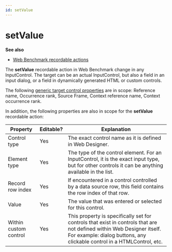 ```yaml
---
id: setValue
---
```


# setValue

**See also**

- [Web Benchmark recordable actions](/docs/Web%20and%20app%20UIs/Web%20Benchmark%20recordable%20actions)

The **setValue** recordable action in Web Benchmark change in any InputControl. The target can be an actual InputControl, but also a field in an input dialog, or a field in dynamically generated HTML or custom controls.

The following [generic target control properties](/docs/Web%20and%20app%20UIs/Testing%20your%20web%20application%20with%20USoft%20Web%20Benchmark/Web%20Benchmark%20test%20editing%20Identifying%20target%20controls%20and%20their%20properties.md) are in scope: Reference name, Occurrence rank, Source Frame, Context reference name, Context occurrence rank.

In addition, the following properties are also in scope for the **setValue** recordable action:

|**Property**|**Editable?**|**Explanation**|
|--------|--------|--------|
|Control type|Yes     |The exact control name as it is defined in Web Designer.|
|Element type|Yes     |The type of the control element. For an InputControl, it is the exact input type, but for other controls it can be anything available in the list.|
|Record row index|Yes     |If encountered in a control controlled by a data source row, this field contains the row index of that row.|
|Value   |Yes     |The value that was entered or selected for this control.|
|Within custom control|Yes     |This property is specifically set for controls that exist in controls that are not defined within Web Designer itself. For example: dialog buttons, any clickable control in a HTMLControl, etc.|